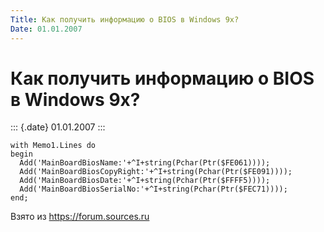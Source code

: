 ```yaml
---
Title: Как получить информацию о BIOS в Windows 9x?
Date: 01.01.2007
---
```



Как получить информацию о BIOS в Windows 9x?
============================================

::: {.date}
01.01.2007
:::

    with Memo1.Lines do 
    begin 
      Add('MainBoardBiosName:'+^I+string(Pchar(Ptr($FE061)))); 
      Add('MainBoardBiosCopyRight:'+^I+string(Pchar(Ptr($FE091)))); 
      Add('MainBoardBiosDate:'+^I+string(Pchar(Ptr($FFFF5)))); 
      Add('MainBoardBiosSerialNo:'+^I+string(Pchar(Ptr($FEC71)))); 
    end;

Взято из <https://forum.sources.ru>
